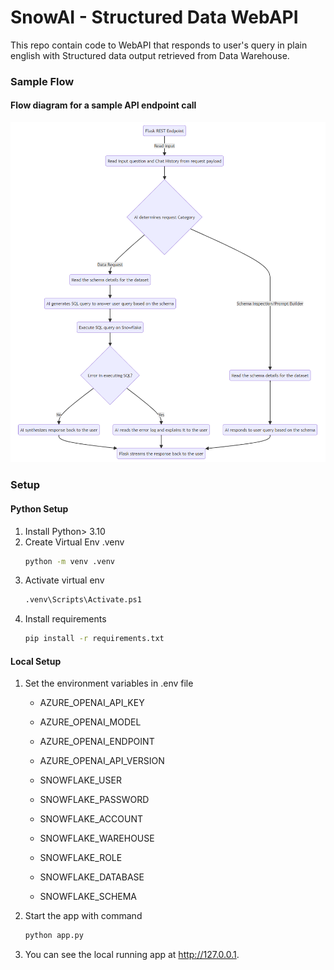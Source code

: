 # SnowAI - Structured Data WebAPI

This repo contain code to WebAPI that responds to user's query in plain english with Structured data output retrieved from Data Warehouse.

### Sample Flow

#### Flow diagram for a sample API endpoint call

![Alt text](assets/flow.png)


### Setup

#### Python Setup
1. Install Python> 3.10
2. Create Virtual Env .venv
    ```sh
    python -m venv .venv
    ```
3. Activate virtual env
    ```sh
    .venv\Scripts\Activate.ps1
    ```
4. Install requirements
    ```sh
    pip install -r requirements.txt
    ```

#### Local Setup
1. Set the environment variables in .env file
    
    - AZURE_OPENAI_API_KEY
    - AZURE_OPENAI_MODEL
    - AZURE_OPENAI_ENDPOINT
    - AZURE_OPENAI_API_VERSION

    - SNOWFLAKE_USER
    - SNOWFLAKE_PASSWORD
    - SNOWFLAKE_ACCOUNT
    - SNOWFLAKE_WAREHOUSE
    - SNOWFLAKE_ROLE
    - SNOWFLAKE_DATABASE
    - SNOWFLAKE_SCHEMA


2. Start the app with command 
    ```sh
    python app.py
    ```

3. You can see the local running app at http://127.0.0.1.